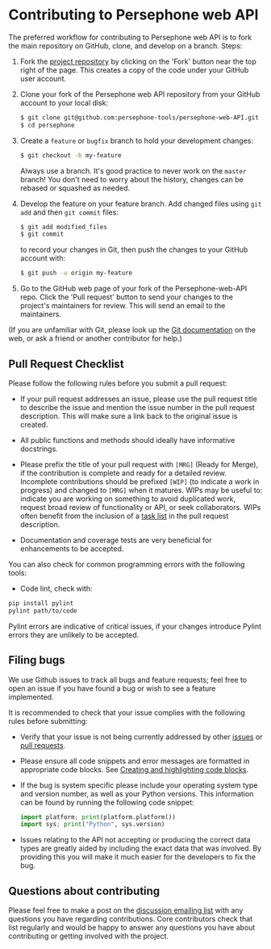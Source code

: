 
Contributing to Persephone web API
==================================

The preferred workflow for contributing to Persephone web API is to fork the
main repository on GitHub, clone, and develop on a branch. Steps:

1. Fork the [project repository](https://github.com/persephone-tools/persephone-web-API)
   by clicking on the 'Fork' button near the top right of the page. This creates
   a copy of the code under your GitHub user account.

2. Clone your fork of the Persephone web API repository from your GitHub account to your local disk:

   ```bash
   $ git clone git@github.com:persephone-tools/persephone-web-API.git
   $ cd persephone
   ```

3. Create a ``feature`` or ``bugfix`` branch to hold your development changes:

   ```bash
   $ git checkout -b my-feature
   ```

   Always use a branch. It's good practice to never work on the ``master`` branch!
   You don't need to worry about the history, changes can be rebased or squashed as needed.

4. Develop the feature on your feature branch. Add changed files using ``git add`` and then ``git commit`` files:

   ```bash
   $ git add modified_files
   $ git commit
   ```

   to record your changes in Git, then push the changes to your GitHub account with:

   ```bash
   $ git push -u origin my-feature
   ```

5. Go to the GitHub web page of your fork of the Persephone-web-API repo. Click the
  'Pull request' button to send your changes to the project's maintainers for
  review. This will send an email to the maintainers.

(If you are unfamiliar with Git, please look up the
[Git documentation](https://git-scm.com/documentation) on the web, or ask a friend or another contributor for help.)

Pull Request Checklist
----------------------

Please follow the following rules before you submit a pull request:

- If your pull request addresses an issue, please use the pull request title
  to describe the issue and mention the issue number in the pull request description.
  This will make sure a link back to the original issue is created.

- All public functions and methods should ideally have informative docstrings.

- Please prefix the title of your pull request with `[MRG]` (Ready for
  Merge), if the contribution is complete and ready for a detailed review.
  Incomplete contributions should be prefixed `[WIP]` (to indicate a work
  in progress) and changed to `[MRG]` when it matures. WIPs may be useful
  to: indicate you are working on something to avoid duplicated work,
  request broad review of functionality or API, or seek collaborators.
  WIPs often benefit from the inclusion of a
  [task list](https://github.com/blog/1375-task-lists-in-gfm-issues-pulls-comments)
  in the pull request description.

- Documentation and coverage tests are very beneficial for enhancements to be accepted.

You can also check for common programming errors with the following tools:

- Code lint, check with:

```bash
pip install pylint
pylint path/to/code
```

Pylint errors are indicative of critical issues, if your changes introduce Pylint errors they are unlikely to be accepted.

Filing bugs
-----------

We use Github issues to track all bugs and feature requests; feel free to
open an issue if you have found a bug or wish to see a feature implemented.

It is recommended to check that your issue complies with the
following rules before submitting:

- Verify that your issue is not being currently addressed by other
  [issues](https://github.com/persephone-tools/persephone-web-API/issues?q=)
  or [pull requests](https://github.com/persephone-tools/persephone-web-API/pulls?q=).

- Please ensure all code snippets and error messages are formatted in
  appropriate code blocks.
  See [Creating and highlighting code blocks](https://help.github.com/articles/creating-and-highlighting-code-blocks).

- If the bug is system specific please include your operating system type and version number,
  as well as your Python versions. This information can be found by running the following code snippet:

  ```python
  import platform; print(platform.platform())
  import sys; print("Python", sys.version)
  ```

- Issues relating to the API not accepting or producing the correct data types are greatly aided by including the exact data that was involved.
  By providing this you will make it much easier for the developers to fix the bug.

Questions about contributing
----------------------------

Please feel free to make a post on the [discussion emailing list](https://lists.persephone-asr.org/postorius/lists/discuss.lists.persephone-asr.org/) 
with any questions you have regarding contributions. Core contributors check that list regularly and would be happy to answer any questions you have about contributing or getting involved with the project.